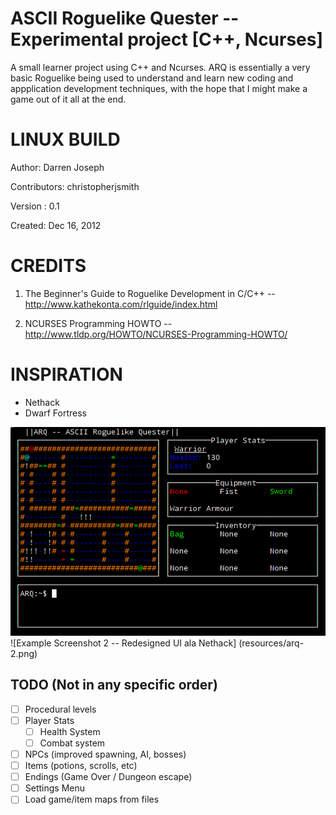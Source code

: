 ASCII Roguelike Quester -- Experimental project [C++, Ncurses]
=============================================================
A small learner project using C++ and Ncurses. ARQ is essentially a very basic Roguelike being used to understand and learn new coding and appplication development techniques, with the hope that I might make a game out of it all at the end.

LINUX BUILD
===========
Author: Darren Joseph

Contributors: christopherjsmith

Version : 0.1                     

Created: Dec 16, 2012

CREDITS
=======
1. The Beginner's Guide to Roguelike Development in C/C++ -- 
http://www.kathekonta.com/rlguide/index.html 

2. NCURSES Programming HOWTO --  
http://www.tldp.org/HOWTO/NCURSES-Programming-HOWTO/                      


INSPIRATION
=======
- Nethack
- Dwarf Fortress

![Main Example Screenshot](resources/arq.png)
![Example Screenshot 2 -- Redesigned UI ala Nethack] (resources/arq-2.png)

TODO (Not in any specific order)
----
- [ ] Procedural levels
- [ ] Player Stats
    - [ ] Health System
    - [ ] Combat system
- [ ] NPCs (improved spawning, AI, bosses)
- [ ] Items (potions, scrolls, etc)
- [ ] Endings (Game Over / Dungeon escape)
- [ ] Settings Menu
- [ ] Load game/item maps from files
